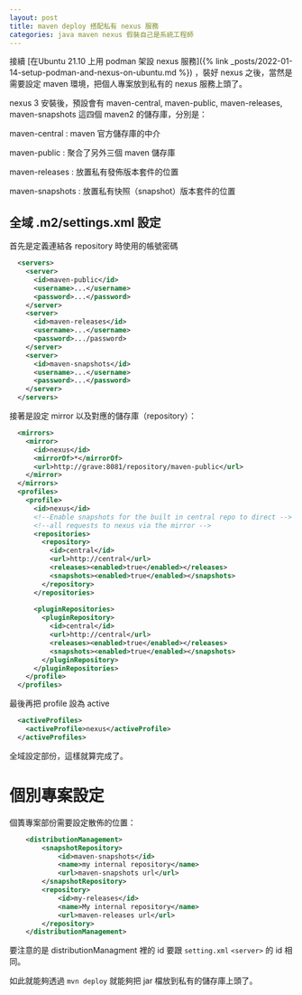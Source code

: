 ```yaml
---
layout: post
title: maven deploy 搭配私有 nexus 服務
categories: java maven nexus 假裝自己是系統工程師
---
```


 接續  [在Ubuntu 21.10 上用 podman 架設 nexus 服務]({% link _posts/2022-01-14-setup-podman-and-nexus-on-ubuntu.md %}) ，裝好 nexus 之後，當然是需要設定 maven 環境，把個人專案放到私有的 nexus 服務上頭了。


nexus 3 安裝後，預設會有 maven-central, maven-public, maven-releases, maven-snapshots 這四個 maven2 的儲存庫，分別是：

maven-central
: maven 官方儲存庫的中介

maven-public
: 聚合了另外三個 maven 儲存庫

maven-releases
: 放置私有發佈版本套件的位置

maven-snapshots
: 放置私有快照（snapshot）版本套件的位置 

## 全域 .m2/settings.xml 設定

首先是定義連結各 repository 時使用的帳號密碼
```xml
  <servers>
    <server>
      <id>maven-public</id>
      <username>...</username>
      <password>...</password>
    </server>
    <server>
      <id>maven-releases</id>
      <username>...</username>
      <password>.../password>
    </server>
    <server>
      <id>maven-snapshots</id>
      <username>...</username>
      <password>...</password>
    </server>
  </servers>
```

接著是設定 mirror 以及對應的儲存庫（repository）：
```xml
  <mirrors>
    <mirror>
      <id>nexus</id>
      <mirrorOf>*</mirrorOf>
      <url>http://grave:8081/repository/maven-public</url>
    </mirror>
  </mirrors>
  <profiles>
    <profile>
      <id>nexus</id>
      <!--Enable snapshots for the built in central repo to direct -->
      <!--all requests to nexus via the mirror -->
      <repositories>
        <repository>
          <id>central</id>
          <url>http://central</url>
          <releases><enabled>true</enabled></releases>
          <snapshots><enabled>true</enabled></snapshots>
        </repository>
      </repositories>
      
      <pluginRepositories>
        <pluginRepository>
          <id>central</id>
          <url>http://central</url>
          <releases><enabled>true</enabled></releases>
          <snapshots><enabled>true</enabled></snapshots>
        </pluginRepository>
      </pluginRepositories>
    </profile>
  </profiles>
```

最後再把 profile 設為 active
```xml
  <activeProfiles>
    <activeProfile>nexus</activeProfile>
  </activeProfiles>
```

全域設定部份，這樣就算完成了。

# 個別專案設定

個簣專案部份需要設定散佈的位置：

```xml
    <distributionManagement>
        <snapshotRepository>
            <id>maven-snapshots</id>
            <name>my internal repository</name>
            <url>maven-snapshots url</url>
        </snapshotRepository>
        <repository>
            <id>my-releases</id>
            <name>My internal repository</name>
            <url>maven-releases url</url>
        </repository>
    </distributionManagement>
```

要注意的是 distributionManagment 裡的 id 要跟 `setting.xml` `<server>` 的 id 相同。

如此就能夠透過 `mvn deploy` 就能夠把 jar 檔放到私有的儲存庫上頭了。